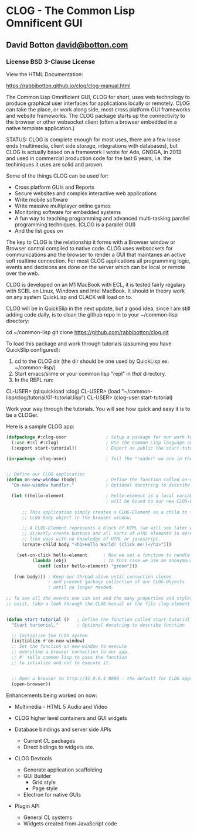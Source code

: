 # CLOG - The Common Lisp Omnificent GUI

## David Botton <david@botton.com>

### License BSD 3-Clause License

View the HTML Documentation:

https://rabbibotton.github.io/clog/clog-manual.html


The Common Lisp Omnificient GUI, CLOG for short, uses web technology to
produce graphical user interfaces for applications locally or remotely.
CLOG can take the place, or work along side, most cross platform GUI
frameworks and website frameworks. The CLOG package starts up the
connectivity to the browser or other websocket client (often a browser
embedded in a native template application.)

STATUS: CLOG is complete enough for most uses, there are a few loose
ends (multimedia, client side storage, integrations with databases),
but CLOG is actually based on a framework I wrote for Ada, GNOGA, in
2013 and used in commercial production code for the last 6 years,
i.e. the techiniques it uses are solid and proven.

Some of the things CLOG can be used for:

* Cross platform GUIs and Reports
* Secure websites and complex interactive web applications
* Write mobile software
* Write massive multiplayer online games
* Monitoring software for embedded systems
* A fun way to teaching programming and advanced multi-tasking
  parallel programming techniques. (CLOG is a parallel GUI)
* And the list goes on

The key to CLOG is the relationship it forms with a Browser window
or Browser control compiled to native code. CLOG uses websockets
for communications and the browser to render a GUI that maintanes
an active soft realtime connection. For most CLOG applications all
programming logic, events and decisions are done on the server
which can be local or remote over the web.


CLOG is developed on an M1 MacBook with ECL, it is tested fairly
regulary with SCBL on Linux, Windows and Intel MacBook. It should
in theory work on any system QuickLisp and CLACK will load on to.

CLOG will be in QuickSlip in the next update, but a good idea,
since I am still adding code daily, is to cloan the github repo
in to your ~/common-lisp directory:

cd ~/common-lisp
git clone https://github.com/rabbibotton/clog.git


To load this package and work through tutorials (assuming you
have QuickSlip configured):

1. cd to the CLOG dir (the dir should be one used by QuickLisp ex. ~/common-lisp/)
2. Start emacs/slime or your common lisp "repl" in _that_ directory.
3. In the REPL run:

CL-USER> (ql:quickload :clog)
CL-USER> (load "~/common-lisp/clog/tutorial/01-tutorial.lisp")
CL-USER> (clog-user:start-tutorial)

Work your way through the tutorials. You will see how quick and easy it is
to be a CLOGer.

Here is a sample CLOG app:

```lisp
(defpackage #:clog-user               ; Setup a package for our work to exist in
  (:use #:cl #:clog)                  ; Use the Common Lisp language and CLOG
  (:export start-tutorial))           ; Export as public the start-tutorial function

(in-package :clog-user)               ; Tell the "reader" we are in the clog-user package


;; Define our CLOG application
(defun on-new-window (body)           ; Define the function called on-new-window
  "On-new-window handler."            ; Optional docstring to describe function

  (let ((hello-element                ; hello-element is a local variable that
                                      ; will be bound to our new CLOG-Element
      
      ;; This application simply creates a CLOG-Element as a child to the
      ;; CLOG-body object in the browser window.

      ;; A CLOG-Element represents a block of HTML (we will see later ways to
      ;; directly create buttons and all sorts of HTML elements in more lisp
      ;; like ways with no knowledge of HTML or javascript. 
      (create-child body "<h1>Hello World! (click me!)</h1>")))

    (set-on-click hello-element      ; Now we set a function to handle clicks
          (lambda (obj)              ; In this case we use an anonymous function
            (setf (color hello-element) "green")))

   (run body))) ; Keep our thread alive until connection closes
                ; and prevent garbage collection of our CLOG-Objects
                ; until no longer needed.
            
;; To see all the events one can set and the many properties and styles that
;; exist, take a look through the CLOG manual or the file clog-element.lisp


(defun start-tutorial ()   ; Define the function called start-tutorial
  "Start turtorial."       ; Optional docstring to describe function

  ;; Initialize the CLOG system
  (initialize #'on-new-window)
  ;; Set the function on-new-window to execute
  ;; everytime a browser connection to our app.
  ;; #' tells common lisp to pass the function
  ;; to intialize and not to execute it.


  ;; Open a browser to http://12.0.0.1:8080 - the default for CLOG apps
  (open-browser))
```


Enhancements being worked on now:

- Multimedia - HTML 5 Audio and Video

- CLOG higher level containers and GUI widgets

- Database bindings and server side APIs
  - Current CL packages
  - Direct bidings to widgets ete.

- CLOG Devtools
  - Generate application scaffolding
  - GUI Builder
    - Grid style
    - Page style
  - Electron for native GUIs
  
- Plugin API 
  - General CL systems
  - Widgets created from JavaScript code
